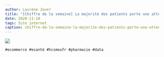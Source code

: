 ```yaml
---
author: Laurène Jover
title: "[Chiffre de la semaine] La majorité des patients porte une attention particulière à la confidentialité de leurs données de santé."
date: 2020-11-10
tags: Site internet
caption: chiffre-de-la-semaine-la-majorite-des-patients-porte-une-attention-particuliere-a-la-confidentialite-de-leurs-donnees-de-sante.webp
---
```


![](/2020-11-10_chiffre-de-la-semaine-la-majorite-des-patients-porte-une-attention-particuliere-a-la-confidentialite-de-leurs-donnees-de-sante/chiffre-de-la-semaine-wordpress-kozea-group-770x578px1-2.png)

    #ecommerce #esanté #hcsmeufr #pharmacie #data
